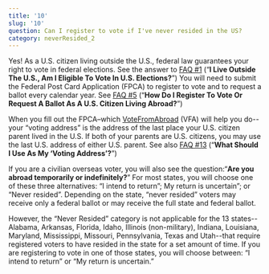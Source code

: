 ```yaml
---
title: '10'
slug: '10'
question: Can I register to vote if I've never resided in the US?
category: neverResided_2
---
```

Yes! As a U.S. citizen living outside the U.S., federal law guarantees your right to vote in federal elections. See the answer to [FAQ #1](/faqs/1) (“**I Live Outside The U.S., Am I Eligible To Vote In U.S. Elections?**”) You will need to submit the Federal Post Card Application (FPCA) to register to vote and to request a ballot every calendar year. See [FAQ #5](/faqs/5) (“**How Do I Register To Vote Or Request A Ballot As A U.S. Citizen Living Abroad?**”) 

When you fill out the FPCA–which [VoteFromAbroad](/) (VFA) will help you do--your “voting address” is the address of the last place your U.S. citizen parent lived in the U.S. If both of your parents are U.S. citizens, you may use the last U.S. address of either U.S. parent. See also [FAQ #13](/faqs/13) (“**What Should I Use As My ‘Voting Address’?**”) 

If you are a civilian overseas voter, you will also see the question:“**Are you abroad temporarily or indefinitely?**” For most states, you will choose one of these three alternatives: “I intend to return”; My return is uncertain”; or “Never resided”. Depending on the state, “never resided” voters may receive only a federal ballot or may receive the full state and federal ballot. 

However, the “Never Resided” category is not applicable for the 13 states--Alabama, Arkansas, Florida, Idaho, Illinois (non-military), Indiana, Louisiana, Maryland, Mississippi, Missouri, Pennsylvania, Texas and Utah--that require registered voters to have resided in the state for a set amount of time. If you are registering to vote in one of those states, you will choose between: “I intend to return” or “My return is uncertain.”
